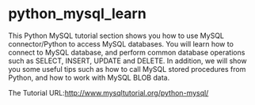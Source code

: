 # python_mysql_learn
This Python MySQL tutorial section shows you how to use MySQL connector/Python to access MySQL databases.
You will learn how to connect to MySQL database, and perform common database operations such as SELECT, INSERT, UPDATE and DELETE. 
In addition, we will show you some useful tips such as how to call MySQL stored procedures from Python, and how to work with MySQL BLOB data.

The Tutorial URL:http://www.mysqltutorial.org/python-mysql/
